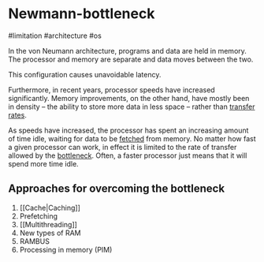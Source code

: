 # Newmann-bottleneck
#limitation #architecture #os

In the von Neumann architecture, programs and data are held in memory. The processor and memory are separate and data moves between the two. 

This configuration causes unavoidable latency.

Furthermore, in recent years, processor speeds have increased significantly. Memory improvements, on the other hand, have mostly been in density – the ability to store more data in less space – rather than [transfer rates](https://www.techtarget.com/searchunifiedcommunications/definition/data-transfer-rate). 

As speeds have increased, the processor has spent an increasing amount of time idle, waiting for data to be [fetched](https://searchsqlserver.techtarget.com/definition/fetch) from memory. No matter how fast a given processor can work, in effect it is limited to the rate of transfer allowed by the [bottleneck](https://www.techtarget.com/searchnetworking/definition/bottleneck). Often, a faster processor just means that it will spend more time idle.

## Approaches for overcoming the bottleneck

1. [[Cache|Caching]]
2. Prefetching
3. [[Multithreading]]
4. New types of RAM
5. RAMBUS
6. Processing in memory (PIM)



